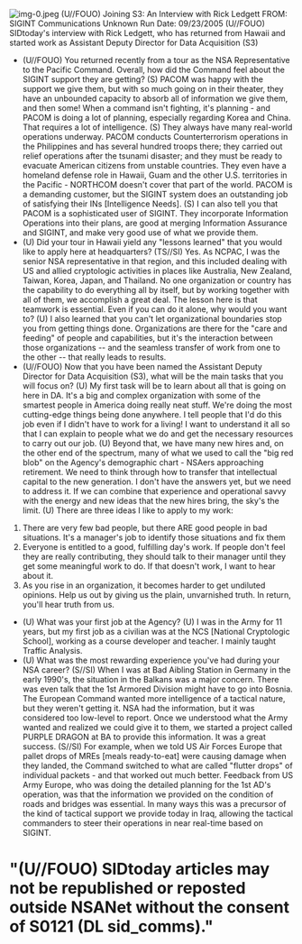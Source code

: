 ![img-0.jpeg](img-0.jpeg)
(U//FOUO) Joining S3: An Interview with Rick Ledgett
FROM: SIGINT Communications
Unknown
Run Date: 09/23/2005
(U//FOUO) SIDtoday's interview with Rick Ledgett, who has returned from Hawaii and started work as Assistant Deputy Director for Data Acquisition (S3)

- (U//FOUO) You returned recently from a tour as the NSA Representative to the Pacific Command. Overall, how did the Command feel about the SIGINT support they are getting?
(S) PACOM was happy with the support we give them, but with so much going on in their theater, they have an unbounded capacity to absorb all of information we give them, and then some! When a command isn't fighting, it's planning - and PACOM is doing a lot of planning, especially regarding Korea and China. That requires a lot of intelligence.
(S) They always have many real-world operations underway. PACOM conducts Counterterrorism operations in the Philippines and has several hundred troops there; they carried out relief operations after the tsunami disaster; and they must be ready to evacuate American citizens from unstable countries. They even have a homeland defense role in Hawaii, Guam and the other U.S. territories in the Pacific - NORTHCOM doesn't cover that part of the world. PACOM is a demanding customer, but the SIGINT system does an outstanding job of satisfying their INs [Intelligence Needs].
(S) I can also tell you that PACOM is a sophisticated user of SIGINT. They incorporate Information Operations into their plans, are good at merging Information Assurance and SIGINT, and make very good use of what we provide them.
- (U) Did your tour in Hawaii yield any "lessons learned" that you would like to apply here at headquarters?
(TS//SI) Yes. As NCPAC, I was the senior NSA representative in that region, and this included dealing with US and allied cryptologic activities in places like Australia, New Zealand, Taiwan, Korea, Japan, and Thailand. No one organization or country has the capability to do everything all by itself, but by working together with all of them, we accomplish a great deal. The lesson here is that teamwork is essential. Even if you can do it alone, why would you want to?
(U) I also learned that you can't let organizational boundaries stop you from getting things done. Organizations are there for the "care and feeding" of people and capabilities, but it's the interaction between those organizations -- and the seamless transfer of work from one to the other -- that really leads to results.
- (U//FOUO) Now that you have been named the Assistant Deputy Director for Data Acquisition (S3), what will be the main tasks that you will focus on?
(U) My first task will be to learn about all that is going on here in DA. It's a big and complex organization with some of the smartest people in America doing really neat stuff. We're doing the most cutting-edge things being done anywhere. I tell people that I'd do this job even if I didn't have to work for a living! I want to understand it all so that I can explain to people what we do and get the necessary resources to carry out our job.
(U) Beyond that, we have many new hires and, on the other end of the spectrum, many of what we used to call the "big red blob" on the Agency's demographic chart - NSAers approaching retirement. We need to think through how to transfer that intellectual capital to the new generation. I don't have the answers yet, but we need to address it. If we can combine that
experience and operational savvy with the energy and new ideas that the new hires bring, the sky's the limit.
(U) There are three ideas I like to apply to my work:

1. There are very few bad people, but there ARE good people in bad situations. It's a manager's job to identify those situations and fix them
2. Everyone is entitled to a good, fulfilling day's work. If people don't feel they are really contributing, they should talk to their manager until they get some meaningful work to do. If that doesn't work, I want to hear about it.
3. As you rise in an organization, it becomes harder to get undiluted opinions. Help us out by giving us the plain, unvarnished truth. In return, you'll hear truth from us.

- (U) What was your first job at the Agency?
(U) I was in the Army for 11 years, but my first job as a civilian was at the NCS [National Cryptologic School], working as a course developer and teacher. I mainly taught Traffic Analysis.
- (U) What was the most rewarding experience you've had during your NSA career?
(S//SI) When I was at Bad Aibling Station in Germany in the early 1990's, the situation in the Balkans was a major concern. There was even talk that the 1st Armored Division might have to go into Bosnia. The European Command wanted more intelligence of a tactical nature, but they weren't getting it. NSA had the information, but it was considered too low-level to report. Once we understood what the Army wanted and realized we could give it to them, we started a project called PURPLE DRAGON at BA to provide this information. It was a great success.
(S//SI) For example, when we told US Air Forces Europe that pallet drops of MREs [meals ready-to-eat] were causing damage when they landed, the Command switched to what are called "flutter drops" of individual packets - and that worked out much better. Feedback from US Army Europe, who was doing the detailed planning for the 1st AD's operation, was that the information we provided on the condition of roads and bridges was essential. In many ways this was a precursor of the kind of tactical support we provide today in Iraq, allowing the tactical commanders to steer their operations in near real-time based on SIGINT.


# "(U//FOUO) SIDtoday articles may not be republished or reposted outside NSANet without the consent of S0121 (DL sid_comms)."
